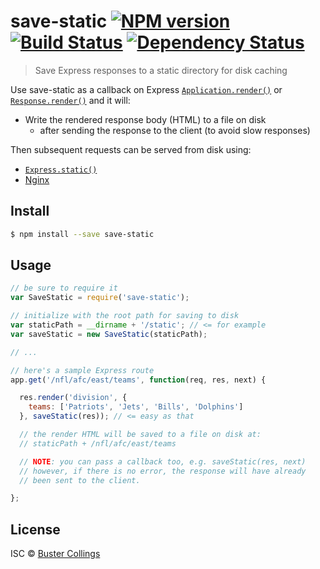 # save-static [![NPM version][npm-image]][npm-url] [![Build Status][travis-image]][travis-url] [![Dependency Status][daviddm-image]][daviddm-url]
> Save Express responses to a static directory for disk caching

Use save-static as a callback on Express [`Application.render()`](http://expressjs.com/4x/api.html#app.render) or [`Response.render()`](http://expressjs.com/4x/api.html#res.render) and it will:

- Write the rendered response body (HTML) to a file on disk
  - after sending the response to the client (to avoid slow responses)

Then subsequent requests can be served from disk using:
  - [`Express.static()`](http://expressjs.com/4x/api.html#express.static)
  - [Nginx](https://www.nginx.com/resources/admin-guide/serving-static-content/)

## Install

```sh
$ npm install --save save-static
```


## Usage

```js
// be sure to require it
var SaveStatic = require('save-static');

// initialize with the root path for saving to disk
var staticPath = __dirname + '/static'; // <= for example
var saveStatic = new SaveStatic(staticPath);

// ...

// here's a sample Express route
app.get('/nfl/afc/east/teams', function(req, res, next) {

  res.render('division', {
    teams: ['Patriots', 'Jets', 'Bills', 'Dolphins']
  }, saveStatic(res)); // <= easy as that

  // the render HTML will be saved to a file on disk at:
  // staticPath + /nfl/afc/east/teams

  // NOTE: you can pass a callback too, e.g. saveStatic(res, next)
  // however, if there is no error, the response will have already
  // been sent to the client.

};
```

## License

ISC © [Buster Collings](https://about.me/buster)


[npm-image]: https://badge.fury.io/js/save-static.svg
[npm-url]: https://npmjs.org/package/save-static
[travis-image]: https://travis-ci.org/busterc/save-static.svg?branch=master
[travis-url]: https://travis-ci.org/busterc/save-static
[daviddm-image]: https://david-dm.org/busterc/save-static.svg?theme=shields.io
[daviddm-url]: https://david-dm.org/busterc/save-static
